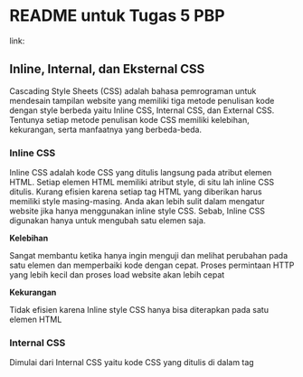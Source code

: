 # README untuk Tugas 5 PBP


link:


## Inline, Internal, dan Eksternal CSS


Cascading Style Sheets (CSS) adalah bahasa pemrograman untuk mendesain tampilan website yang memiliki tiga metode penulisan kode dengan style berbeda yaitu Inline CSS, Internal CSS, dan External CSS. Tentunya setiap metode penulisan kode CSS memiliki kelebihan, kekurangan, serta manfaatnya yang berbeda-beda.


### Inline CSS
Inline CSS adalah kode CSS yang ditulis langsung pada atribut elemen HTML. Setiap elemen HTML memiliki atribut style, di situ lah inline CSS ditulis. Kurang efisien karena setiap tag HTML yang diberikan harus memiliki style masing-masing. Anda akan lebih sulit dalam mengatur website jika hanya menggunakan inline style CSS. Sebab, Inline CSS digunakan hanya untuk mengubah satu elemen saja.


**Kelebihan**


Sangat membantu ketika hanya ingin menguji dan melihat perubahan pada satu elemen dan memperbaiki kode dengan cepat.
Proses permintaan HTTP yang lebih kecil dan proses load website akan lebih cepat


**Kekurangan**


Tidak efisien karena Inline style CSS hanya bisa diterapkan pada satu elemen HTML
 
 
 
 
### Internal CSS


Dimulai dari Internal CSS yaitu kode CSS yang ditulis di dalam tag <style> dan kode HTML dituliskan di bagian atas (header) file HTML. Internal CSS dapat digunakan untuk membuat tampilan pada satu halaman website dan tidak digunakan pada halaman website yang lain.
Internal CSS biasa dipakai untuk membuat halaman web dengan tampilan yang berbeda. Dengan kata lain, Internal CSS ini bisa dipakai untuk menciptakan tampilan yang unik, pada setiap halaman website.
  
  
**Kelebihan**
 
 
Perubahan pada Internal CSS hanya berlaku pada satu halaman saja sehingga tidak perlu melakukan upload beberapa file karena HTML dan CSS berada dalam satu file.
Class dan ID bisa digunakan oleh internal stylesheet.
 
  
**Kekurangan**
 
 
Tidak efisien apabila ingin menggunakan CSS yang sama dalam beberapa file.
Membuat performa website lebih lemot karena CSS yang berbeda-beda akan mengakibatkan loading ulang setiap kali ganti halaman website. 
  
  
### Ekstrnal CSS
 
 
Eksternal CSS adalah kode CSS yang ditulis terpisah dengan kode HTML Eksternal CSS ditulis di sebuah file khusus yang berekstensi .css. File eksternal CSS biasanya diletakkan setelah bagian <head> pada halaman.Lebih sederhana dan simpel daripada menambahkan kode CSS di setiap elemen HTML yang ingin diatur tampilannya.
  
  
**Kelebihan**
 
 
Ukuran file HTML akan menjadi lebih kecil dan struktur dari kode HTML jadi lebih rapi.
Loading website menjadi lebih cepat.
File CSS dapat digunakan di beberapa halaman website sekaligus. 
 
**Kekurangan**
 
 
Halaman akan menjadi berantakan, ketika file CSS gagal dipanggil oleh file HTML. Hal ini terjadi disebabkan karena koneksi internet yang lambat.
 
 
 
 
